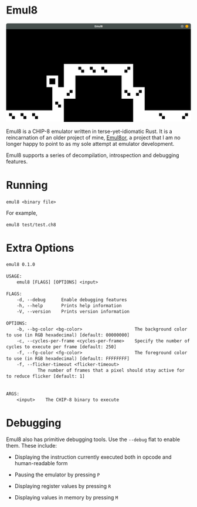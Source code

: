 # Emul8

![alt tag](misc/screenshot.png)

Emul8 is a CHIP-8 emulator written in terse-yet-idiomatic Rust.
It is a reincarnation of an older project of mine, [Emul8or](https://github.com/zesterer/emul8or), a project that I am no longer happy to point to as my sole attempt at emulator development.

Emul8 supports a series of decompilation, introspection and debugging features.

# Running

`emul8 <binary file>`

For example,

`emul8 test/test.ch8`

# Extra Options

```
emul8 0.1.0

USAGE:
    emul8 [FLAGS] [OPTIONS] <input>

FLAGS:
    -d, --debug      Enable debugging features
    -h, --help       Prints help information
    -V, --version    Prints version information

OPTIONS:
    -b, --bg-color <bg-color>                    The background color to use (in RGB hexadecimal) [default: 00000000]
    -c, --cycles-per-frame <cycles-per-frame>    Specify the number of cycles to execute per frame [default: 250]
    -f, --fg-color <fg-color>                    The foreground color to use (in RGB hexadecimal) [default: FFFFFFFF]
    -f, --flicker-timeout <flicker-timeout>
            The number of frames that a pixel should stay active for to reduce flicker [default: 1]


ARGS:
    <input>    The CHIP-8 binary to execute
```

# Debugging

Emul8 also has primitive debugging tools. Use the `--debug` flat to enable them. These include:

- Displaying the instruction currently executed both in opcode and human-readable form

- Pausing the emulator by pressing `P`

- Displaying register values by pressing `R`

- Displaying values in memory by pressing `M`
